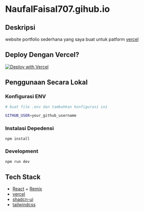 # NaufalFaisal707.gihub.io

## Deskripsi
website portfolio sederhana yang saya buat untuk patform [vercel](https://vercel.com/)

## Deploy Dengan Vercel?
[![Deploy with Vercel](https://vercel.com/button)](https://vercel.com/new/clone?repository-url=https://github.com/NaufalFaisal707/NaufalFaisal707.github.io)

## Penggunaan Secara Lokal
### Konfigurasi ENV
```sh
# buat file .env dan tambahkan konfigurasi ini

GITHUB_USER=your_github_username
```

### Instalasi Depedensi
```bash
npm install
```

### Development
```bash
npm run dev
```

## Tech Stack
- [React](https://react.dev) + [Remix](https://remix.run/)
- [vercel](https://vercel.com/)
- [shadcn-ui](https://ui.shadcn.com/)
- [tailwindcss](https://tailwindcss.com/)
